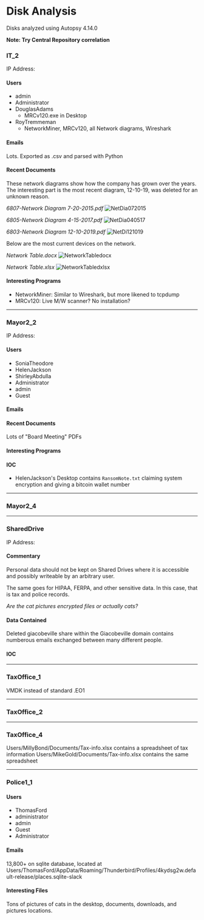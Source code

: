# Disk Analysis

Disks analyzed using Autopsy 4.14.0

**Note: Try Central Repository correlation**

### IT_2

IP Address:

#### Users

- admin
- Administrator
- DouglasAdams
  - MRCv120.exe in Desktop
- RoyTremmeman
  - NetworkMiner, MRCv120, all Network diagrams, Wireshark

#### Emails

Lots. Exported as .csv and parsed with Python

#### Recent Documents

These network diagrams show how the company has grown over the years. The interesting part is the most recent diagram, 12-10-19, was deleted for an unknown reason.

*6807-Network Diagram 7-20-2015.pdf*
![NetDia072015](./Screenshots/NetDia072015.jpg)

*6805-Network Diagram 4-15-2017.pdf*
![NetDia040517](./Screenshots/NetDia040517.jpg)

*6803-Network Diagram 12-10-2019.pdf*
![NetDi121019](./Screenshots/NetDi121019.jpg)

Below are the most current devices on the network.

*Network Table.docx*
![NetworkTabledocx](./Screenshots/NetworkTabledocx.jpg)

*Network Table.xlsx*
![NetworkTabledxlsx](./Screenshots/NetworkTablexlsx.jpg)

#### Interesting Programs

- NetworkMiner: Similar to Wireshark, but more likened to tcpdump
- MRCv120: Live M/W scanner? No installation?

---

### Mayor2_2

IP Address:

#### Users

- SoniaTheodore
- HelenJackson
- ShirleyAbdulla
- Administrator
- admin
- Guest

#### Emails

#### Recent Documents

Lots of "Board Meeting" PDFs

#### Interesting Programs

#### IOC
- HelenJackson's Desktop contains `RansomNote.txt` claiming system encryption and giving a bitcoin wallet number

---

### Mayor2_4



---

### SharedDrive

IP Address:

#### Commentary

Personal data should not be kept on Shared Drives where it is accessible and possibly writeable by an arbitrary user.

The same goes for HIPAA, FERPA, and other sensitive data. In this case, that is tax and police records.

*Are the cat pictures encrypted files or actually cats?*

#### Data Contained

Deleted giacobeville share within the Giacobeville domain contains numberous emails exchanged between many different people. 

#### IOC

---

### TaxOffice_1

VMDK instead of standard .EO1

---

### TaxOffice_2



---

### TaxOffice_4

Users/MillyBond/Documents/Tax-info.xlsx contains a spreadsheet of tax information 
Users/MikeGold/Documents/Tax-info.xlsx contains the same spreadsheet

---

### Police1_1

#### Users

- ThomasFord
- administrator
- admin
- Guest
- Administrator

#### Emails

13,800+ on sqlite database, located at Users/ThomasFord/AppData/Roaming/Thunderbird/Profiles/4kydsg2w.default-release/places.sqlite-slack

#### Interesting Files

Tons of pictures of cats in the desktop, documents, downloads, and pictures locations.
